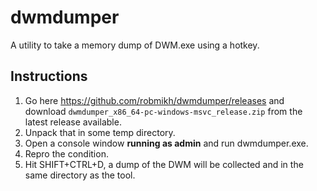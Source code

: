 # dwmdumper
A utility to take a memory dump of DWM.exe using a hotkey.

## Instructions

1. Go here https://github.com/robmikh/dwmdumper/releases and download `dwmdumper_x86_64-pc-windows-msvc_release.zip` from the latest release available.
2. Unpack that in some temp directory.
3. Open a console window **running as admin** and run dwmdumper.exe.
4. Repro the condition.
5. Hit SHIFT+CTRL+D, a dump of the DWM will be collected and in the same directory as the tool.
